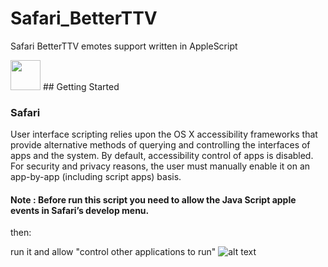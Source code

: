 # Safari_BetterTTV
Safari BetterTTV emotes support written in AppleScript

<img src="https://pp.userapi.com/c850128/v850128393/14afcd/57G2RozQG8E.jpg" width="48">
## Getting Started

### Safari

User interface scripting relies upon the OS X accessibility frameworks that provide alternative methods of querying and controlling the interfaces of apps and the system. By default, accessibility control of apps is disabled. For security and privacy reasons, the user must manually enable it on an app-by-app (including script apps) basis.

#### Note : Before run this script you need to allow the Java Script apple events in Safari’s develop menu.

then:

run it and allow "control other applications to run"
![alt text](https://pp.userapi.com/c850128/v850128393/14afc6/JVnrl0Ig4GY.jpg)
